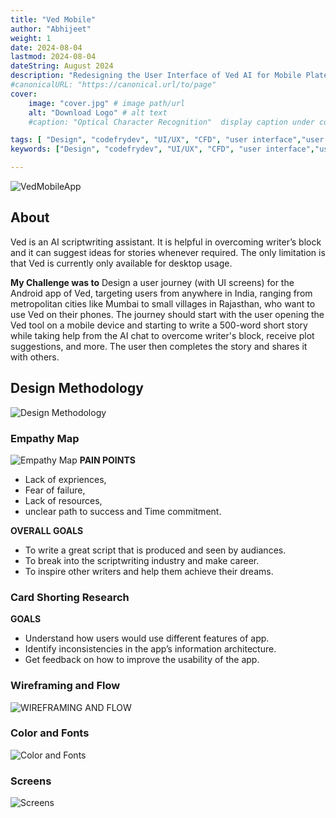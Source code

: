 ```yaml
---
title: "Ved Mobile"
author: "Abhijeet"
weight: 1
date: 2024-08-04
lastmod: 2024-08-04
dateString: August 2024 
description: "Redesigning the User Interface of Ved AI for Mobile Plateform"
#canonicalURL: "https://canonical.url/to/page"
cover:
    image: "cover.jpg" # image path/url
    alt: "Download Logo" # alt text
    #caption: "Optical Character Recognition"  display caption under cover 

tags: [ "Design", "codefrydev", "UI/UX", "CFD", "user interface","user exprience","app design"]
keywords: ["Design", "codefrydev", "UI/UX", "CFD", "user interface","user exprience","app design","Ved Mobile","app","FFMPEG"]

---
```


![VedMobileApp](./vedmobileapp.png)

## About
Ved is an AI scriptwriting assistant. It is helpful in overcoming writer’s block and it can suggest ideas for stories whenever required. The only limitation is that Ved is currently only available for desktop usage.

**My Challenge was to**
Design a user journey (with UI screens) for the Android app of Ved, targeting users from anywhere in India, ranging from metropolitan cities like Mumbai to small villages in Rajasthan, who want to use Ved on their phones. The journey should start with the user opening the Ved tool on a mobile device and starting to write a 500-word short story while taking help from the AI chat to overcome writer's block, receive plot suggestions, and more. The user then completes the story and shares it with others.

## Design Methodology
![Design Methodology](./designMethodology.png)

### Empathy Map ###
![Empathy Map](./empathymap.png)
**PAIN POINTS** 
* Lack of expriences, 
* Fear of failure, 
* Lack of resources,
* unclear path to success and Time commitment.

**OVERALL GOALS**
* To write a great script that is produced and seen by audiances.
* To break into the scriptwriting industry and make career.
* To inspire other writers and help them achieve their dreams.

### Card Shorting Research ###
**GOALS**
* Understand how users would use different features of app.
* Identify inconsistencies in the app’s information architecture.
* Get feedback on how to improve the usability of the app.

### Wireframing and Flow
![WIREFRAMING AND FLOW](./wireframing.png)

### Color and Fonts ###
![Color and Fonts](./color%20and%20fonts.png)

### Screens ###
![Screens](./screens.png)




